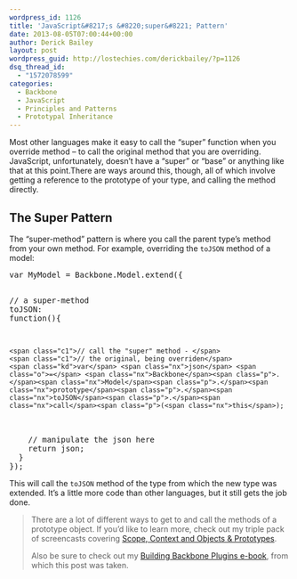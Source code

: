 ```yaml
---
wordpress_id: 1126
title: 'JavaScript&#8217;s &#8220;super&#8221; Pattern'
date: 2013-08-05T07:00:44+00:00
author: Derick Bailey
layout: post
wordpress_guid: http://lostechies.com/derickbailey/?p=1126
dsq_thread_id:
  - "1572078599"
categories:
  - Backbone
  - JavaScript
  - Principles and Patterns
  - Prototypal Inheritance
---
```

Most other languages make it easy to call the &#8220;super&#8221; function when you override method &#8211; to call the original method that you are overriding. JavaScript, unfortunately, doesn&#8217;t have a &#8220;super&#8221; or &#8220;base&#8221; or anything like that at this point.There are ways around this, though, all of which involve getting a reference to the prototype of your type, and calling the method directly.

## The Super Pattern

The &#8220;super-method&#8221; pattern is where you call the parent type&#8217;s method from your own method. For example, overriding the `toJSON` method of a model:

<div class="highlight">
  <pre><span class="kd">var</span> <span class="nx">MyModel</span> <span class="o">=</span> <span class="nx">Backbone</span><span class="p">.</span><span class="nx">Model</span><span class="p">.</span><span class="nx">extend</span><span class="p">({</span>

  <span class="c1">// a super-method</span>
  <span class="nx">toJSON</span><span class="o">:</span> <span class="kd">function</span><span class="p">(){</span>

    <span class="c1">// call the "super" method - </span>
    <span class="c1">// the original, being overriden</span>
    <span class="kd">var</span> <span class="nx">json</span> <span class="o">=</span> <span class="nx">Backbone</span><span class="p">.</span><span class="nx">Model</span><span class="p">.</span><span class="nx">prototype</span><span class="p">.</span><span class="nx">toJSON</span><span class="p">.</span><span class="nx">call</span><span class="p">(<span class="nx">this</span>);
</span>
    <span class="c1">// manipulate the json here</span>
    <span class="k">return</span> <span class="nx">json</span><span class="p">;</span>
  <span class="p">}</span>
<span class="p">});</span></pre>
</div>

This will call the `toJSON` method of the type from which the new type was extended. It&#8217;s a little more code than other languages, but it still gets the job done.

> There are a lot of different ways to get to and call the methods of a prototype object. If you&#8217;d like to learn more, check out my triple pack of screencasts covering [Scope, Context and Objects & Prototypes](http://www.watchmecode.net/javascript-fundamentals).
> 
> Also be sure to check out my [Building Backbone Plugins e-book](http://backboneplugins.com), from which this post was taken.